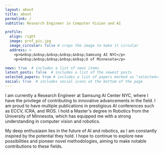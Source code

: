 ```yaml
---
layout: about
title: about
permalink: /
subtitle: Research Engineer in Computer Vision and AI

profile:
  align: right
  image: prof_pic.jpg
  image_circular: false # crops the image to make it circular
  address: >
    <p>&nbsp;&nbsp;&nbsp;&nbsp;&nbsp;Samsung AI NYC</p>
    <p>&nbsp;&nbsp;&nbsp;&nbsp;&nbsp;U of Minnesota</p>

news: true  # includes a list of news items
latest_posts: false  # includes a list of the newest posts
selected_papers: true # includes a list of papers marked as "selected={true}"
social: true  # includes social icons at the bottom of the page
---
```


I am currently a Research Engineer at Samsung AI Center NYC, where I have the privilege of contributing to innovative advancements in the field. I am proud to have multiple publications in prestigious AI conferences such as ECCV, ICRA, and IROS. I hold a Master's degree in Robotics from the University of Minnesota, which has equipped me with a strong understanding in computer vision and robotics.

My deep enthusiasm lies in the future of AI and robotics, as I am constantly inspired by the potential they hold. I hope to continue to explore new possibilities and pioneer novel methodologies, aiming to make notable contributions to these fields.
